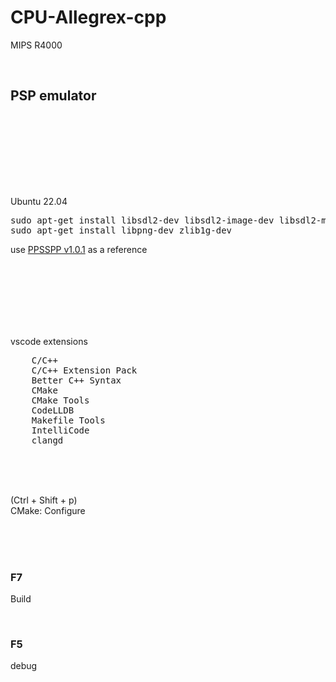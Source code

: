 # CPU-Allegrex-cpp

MIPS R4000

<br>

## PSP emulator

<br><br><br>

<br><br><br>

Ubuntu 22.04

<pre>
sudo apt-get install libsdl2-dev libsdl2-image-dev libsdl2-mixer-dev libsdl2-net-dev libsdl2-ttf-dev libglew-dev
sudo apt-get install libpng-dev zlib1g-dev
</pre>





use [PPSSPP v1.0.1](https://github.com/hrydgard/ppsspp) as a reference

<br><br><br><br><br><br>

vscode extensions

<pre>
    C/C++
    C/C++ Extension Pack
    Better C++ Syntax
    CMake
    CMake Tools
    CodeLLDB
    Makefile Tools
    IntelliCode
    clangd
</pre>

<br><br><br>

(Ctrl + Shift + p)  
CMake: Configure

<br><br><br>

### F7

Build

<br>

### F5

debug

<br><br><br><br><br><br><br><br><br>
